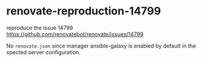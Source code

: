 # renovate-reproduction-14799
reproduce the issue 14799 https://github.com/renovatebot/renovate/issues/14799


No `renovate.json` since manager ansible-galaxy is enabled by default in the xpected server configuration.
